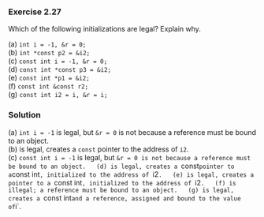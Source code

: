 ### Exercise 2.27

Which of the following initializations are legal? Explain why.

(a) `int i = -1, &r = 0;`  
(b) `int *const p2 = &i2;`  
(c) `const int i = -1, &r = 0;`  
(d) `const int *const p3 = &i2;`  
(e) `const int *p1 = &i2;`  
(f) `const int &const r2;`  
(g) `const int i2 = i, &r = i;`

### Solution

(a) `int i = -1` is legal, but `&r = 0` is not because a reference must be bound
to an object.  
(b) is legal, creates a `const` pointer to the address of `i2`.  
(c) `const int i = -1` is legal, but `&r = 0 is not because a reference must be
bound to an object.  
(d) is legal, creates a `const` pointer to a `const int`, initialized to the
address of `i2`.  
(e) is legal, creates a pointer to a `const int`, initialized to the address of
`i2`.  
(f) is illegal; a reference must be bound to an object.  
(g) is legal, creates a `const int` and a reference, assigned and bound to the
value of `i`.
